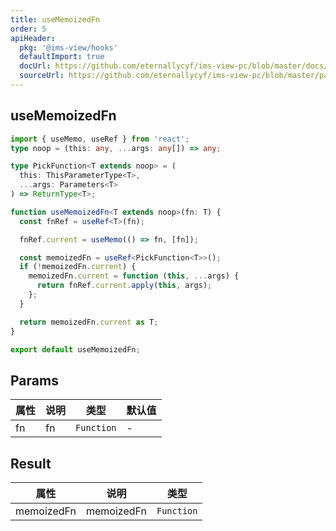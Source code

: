 ```yaml
---
title: useMemoizedFn
order: 5
apiHeader:
  pkg: '@ims-view/hooks'
  defaultImport: true
  docUrl: https://github.com/eternallycyf/ims-view-pc/blob/master/docs/hooks/useMemoizedFn.md
  sourceUrl: https://github.com/eternallycyf/ims-view-pc/blob/master/packages/hooks/src/useMemoizedFn.ts
---
```


## useMemoizedFn

```ts
import { useMemo, useRef } from 'react';
type noop = (this: any, ...args: any[]) => any;

type PickFunction<T extends noop> = (
  this: ThisParameterType<T>,
  ...args: Parameters<T>
) => ReturnType<T>;

function useMemoizedFn<T extends noop>(fn: T) {
  const fnRef = useRef<T>(fn);

  fnRef.current = useMemo(() => fn, [fn]);

  const memoizedFn = useRef<PickFunction<T>>();
  if (!memoizedFn.current) {
    memoizedFn.current = function (this, ...args) {
      return fnRef.current.apply(this, args);
    };
  }

  return memoizedFn.current as T;
}

export default useMemoizedFn;
```

## Params

| 属性 | 说明 | 类型       | 默认值 |
| ---- | ---- | ---------- | ------ |
| fn   | fn   | `Function` | -      |

## Result

| 属性       | 说明       | 类型       |
| ---------- | ---------- | ---------- |
| memoizedFn | memoizedFn | `Function` |
